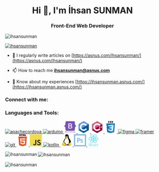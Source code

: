 <h1 align="center">Hi 👋, I'm İhsan SUNMAN</h1>
<h3 align="center">Front-End Web Developer</h3>

<p align="left"> <img src="https://komarev.com/ghpvc/?username=ihsansunman&label=Profile%20views&color=0e75b6&style=flat" alt="ihsansunman" /> </p>

<p align="left"> <a href="https://github.com/ihsansunman"><img src="https://github-profile-trophy.vercel.app/?username=ihsansunman&theme=onestar" alt="ihsansunman" /></a> </p>

- 📝 I regularly write articles on [https://asnus.com/ihsansunman/](https://asnus.com/ihsansunman/)

- 📫 How to reach me **ihsansunman@asnus.com**

- 📄 Know about my experiences [https://ihsansunman.asnus.com/](https://ihsansunman.asnus.com/)

<h3 align="left">Connect with me:</h3>
<script src="https://gist.github.com/ihsansunman/38bec5bdd88c7fe9cfe2f5dff400a4fd.js"></script>

<h3 align="left">Languages and Tools:</h3>
<p align="left"> <a href="https://cordova.apache.org/" target="_blank" rel="noreferrer"> <img src="https://www.vectorlogo.zone/logos/apache_cordova/apache_cordova-icon.svg" alt="apachecordova" width="40" height="40"/> </a> <a href="https://www.arduino.cc/" target="_blank" rel="noreferrer"> <img src="https://cdn.worldvectorlogo.com/logos/arduino-1.svg" alt="arduino" width="40" height="40"/> </a> <a href="https://getbootstrap.com" target="_blank" rel="noreferrer"> <img src="https://raw.githubusercontent.com/devicons/devicon/master/icons/bootstrap/bootstrap-plain-wordmark.svg" alt="bootstrap" width="40" height="40"/> </a> <a href="https://www.cprogramming.com/" target="_blank" rel="noreferrer"> <img src="https://raw.githubusercontent.com/devicons/devicon/master/icons/c/c-original.svg" alt="c" width="40" height="40"/> </a> <a href="https://www.w3schools.com/cpp/" target="_blank" rel="noreferrer"> <img src="https://raw.githubusercontent.com/devicons/devicon/master/icons/cplusplus/cplusplus-original.svg" alt="cplusplus" width="40" height="40"/> </a> <a href="https://www.w3schools.com/css/" target="_blank" rel="noreferrer"> <img src="https://raw.githubusercontent.com/devicons/devicon/master/icons/css3/css3-original-wordmark.svg" alt="css3" width="40" height="40"/> </a> <a href="https://www.figma.com/" target="_blank" rel="noreferrer"> <img src="https://www.vectorlogo.zone/logos/figma/figma-icon.svg" alt="figma" width="40" height="40"/> </a> <a href="https://www.framer.com/" target="_blank" rel="noreferrer"> <img src="https://www.vectorlogo.zone/logos/framer/framer-icon.svg" alt="framer" width="40" height="40"/> </a> <a href="https://git-scm.com/" target="_blank" rel="noreferrer"> <img src="https://www.vectorlogo.zone/logos/git-scm/git-scm-icon.svg" alt="git" width="40" height="40"/> </a> <a href="https://www.w3.org/html/" target="_blank" rel="noreferrer"> <img src="https://raw.githubusercontent.com/devicons/devicon/master/icons/html5/html5-original-wordmark.svg" alt="html5" width="40" height="40"/> </a> <a href="https://developer.mozilla.org/en-US/docs/Web/JavaScript" target="_blank" rel="noreferrer"> <img src="https://raw.githubusercontent.com/devicons/devicon/master/icons/javascript/javascript-original.svg" alt="javascript" width="40" height="40"/> </a> <a href="https://kotlinlang.org" target="_blank" rel="noreferrer"> <img src="https://www.vectorlogo.zone/logos/kotlinlang/kotlinlang-icon.svg" alt="kotlin" width="40" height="40"/> </a> <a href="https://www.linux.org/" target="_blank" rel="noreferrer"> <img src="https://raw.githubusercontent.com/devicons/devicon/master/icons/linux/linux-original.svg" alt="linux" width="40" height="40"/> </a> <a href="https://www.photoshop.com/en" target="_blank" rel="noreferrer"> <img src="https://raw.githubusercontent.com/devicons/devicon/master/icons/photoshop/photoshop-line.svg" alt="photoshop" width="40" height="40"/> </a> <a href="https://reactjs.org/" target="_blank" rel="noreferrer"> <img src="https://raw.githubusercontent.com/devicons/devicon/master/icons/react/react-original-wordmark.svg" alt="react" width="40" height="40"/> </a> </p>


<p><img align="left" src="https://github-readme-stats.vercel.app/api/top-langs?username=ihsansunman&show_icons=true&theme=dark&locale=en&layout=compact" alt="ihsansunman" /></p>

<p>&nbsp;<img align="center" src="https://github-readme-stats.vercel.app/api?username=ihsansunman&show_icons=true&theme=dark&locale=en" alt="ihsansunman" /></p>

<p><img align="center" src="https://github-readme-streak-stats.herokuapp.com/?user=ihsansunman&theme=dark" alt="ihsansunman" /></p>
